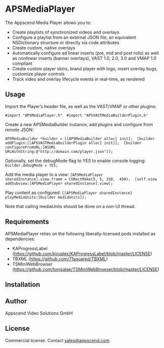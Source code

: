 # APSMediaPlayer

The Appscend Media Player allows you to:
* Create playlists of synchronized videos and overlays
* Configure a playlist from an external JSON file, an equivalent NSDictionary structure or directly via code attributes
* Create custom, native overlays
* Automatically configure ad linear inserts (pre, mid and post rolls) as well as nonlinear inserts (banner overlays), VAST 1.0, 2.0, 3.0 and VMAP 1.0 compliant
* Create custom player skins, brand player with logo, insert overlay bugs, customize player controls
* Track video and overlay lifecycle events in real-time, as rendered

## Usage

Import the Player’s header file, as well as the VAST/VMAP or other plugins:

`#import "APSMediaPlayer.h" 
#import "APSVASTMediaBuilderPlugin.h"`

Create a new APSMediaBuilder instance, add plugins and configure from remote JSON: 

`APSMediaBuilder *builder = [[APSMediaBuilder alloc] init]; 
[builder addPlugin:[[APSVASTMediaBuilderPlugin alloc] init]]; 
[builder configureFromURL:[NSURL 
URLWithString:@"http://domain.com/player.json"]];`
 
Optionally, set the debugMode flag to YES to enable console logging: 
`builder.debugMode = YES;`
 
Add the media player to a view: 
`[APSMediaPlayer sharedInstance].view.frame = CGRectMake(5, 5, 310, 
450); 
[self.view addSubview:[APSMediaPlayer sharedInstance].view];`
 
Play content as configured: 
`[[APSMediaPlayer sharedInstance] playMediaUnits:[builder mediaUnits]];`

Note that calling mediaUnits should be done on a non-UI thread. 


## Requirements

APSMediaPlayer relies on the following liberally-licensed pods installed as dependencies:
* KAProgressLabel (https://github.com/kirualex/KAProgressLabel/blob/master/LICENSE)
* TBXML (https://github.com/71squared/TBXML)
* TSMiniWebBrowser (https://github.com/tonisalae/TSMiniWebBrowser/blob/master/LICENSE)

## Installation



## Author

Appscend Video Solutions GmbH

## License

Commercial license. Contact sales@appscend.com.

